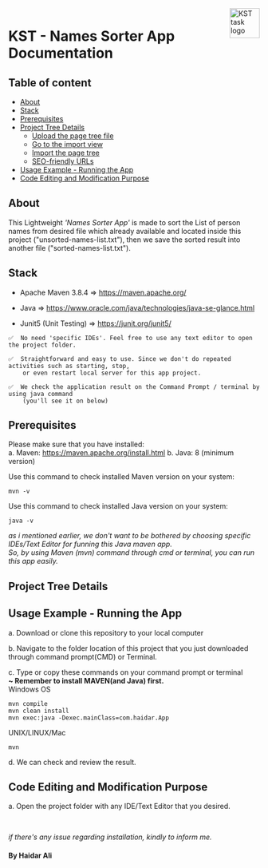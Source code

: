 <a href="https://github.com/haidargit/KST-SortingThousandNames-Haidar_Ali">
    <img src="https://www.kst.co.id/images/kst-logo-100x100.png" alt="KST task logo" title="KST" align="right" height="60" />
</a>

# KST - Names Sorter App Documentation

## Table of content

- [About](#about)
- [Stack](#stack)
- [Prerequisites](#prerequisites)
- [Project Tree Details](#project-tree-details)
    - [Upload the page tree file](#upload-the-page-tree-file)
    - [Go to the import view](#go-to-the-import-view)
    - [Import the page tree](#import-the-page-tree)
    - [SEO-friendly URLs](#seo-friendly-urls)
- [Usage Example - Running the App](#usage-example---running-the-app)
- [Code Editing and Modification Purpose](#code-editing-and-modification-purpose)

## About
This Lightweight _'Names Sorter App'_ is made to sort the List of person names from desired file which already available and located inside this project
("unsorted-names-list.txt"), then we save the sorted result into another file ("sorted-names-list.txt").

## Stack
- Apache Maven 3.8.4    => https://maven.apache.org/

- Java          => https://www.oracle.com/java/technologies/java-se-glance.html

- Junit5 (Unit Testing) => https://junit.org/junit5/

```
✅  No need 'specific IDEs'. Feel free to use any text editor to open the project folder. 

✅  Straightforward and easy to use. Since we don't do repeated activities such as starting, stop,  
    or even restart local server for this app project.  

✅  We check the application result on the Command Prompt / terminal by using java command  
    (you'll see it on below)
```

## Prerequisites
Please make sure that you have installed:  
a. Maven: https://maven.apache.org/install.html
b. Java: 8 (minimum version)

Use this command to check installed Maven version on your system:
```
mvn -v
```
Use this command to check installed Java version on your system:
```
java -v
```
_as i mentioned earlier, we don't want to be bothered by choosing specific IDEs/Text Editor for funning this Java maven app.  
So, by using Maven (mvn) command through cmd or terminal, you can run this app easily._

## Project Tree Details


## Usage Example - Running the App
a. Download or clone this repository to your local computer

b. Navigate to the folder location of this project that you just downloaded through command prompt(CMD) or Terminal.

c. Type or copy these commands on your command prompt or terminal  
**~ Remember to install MAVEN(and Java) first.**  
Windows OS  
```
mvn compile  
mvn clean install  
mvn exec:java -Dexec.mainClass=com.haidar.App  
```
UNIX/LINUX/Mac
```
mvn
```

d. We can check and review the result.  


## Code Editing and Modification Purpose
a. Open the project folder with any IDE/Text Editor that you desired.

<br />

_if there's any issue regarding installation, kindly to inform me._    
  
#### By Haidar Ali
